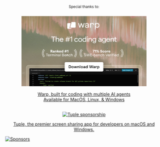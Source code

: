 <div align="center">
   <sup>Special thanks to:</sup>
   <br>
   <br>

   <a href="https://go.warp.dev/repomix" target="_blank">
      <img alt="Warp sponsorship" width="400" src="https://raw.githubusercontent.com/warpdotdev/brand-assets/main/Github/Sponsor/Warp-Github-LG-01.png">
   </a>

  [Warp, built for coding with multiple AI agents](https://go.warp.dev/repomix)  
  [Available for MacOS, Linux, & Windows](https://go.warp.dev/repomix)
  
  <br>

   <a href="https://tuple.app/repomix" target="_blank">
      <img alt="Tuple sponsorship" width="400" src="/images/sponsors/tuple/github_repo_sponsorship.png">
   </a>

  [Tuple, the premier screen sharing app for developers on macOS and Windows.](https://tuple.app/repomix)
</div>

[![Sponsors](https://cdn.jsdelivr.net/gh/yamadashy/sponsor-list/sponsors/sponsors.png)](https://github.com/sponsors/yamadashy)
